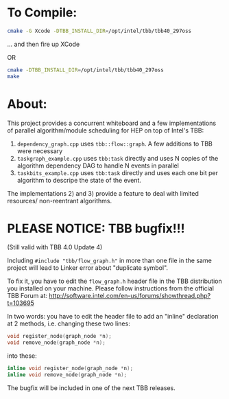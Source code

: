 To Compile:
===========

```bash
cmake -G Xcode -DTBB_INSTALL_DIR=/opt/intel/tbb/tbb40_297oss
```
... and then fire up XCode

OR

```bash
cmake -DTBB_INSTALL_DIR=/opt/intel/tbb/tbb40_297oss
make
```

About:
======

This project provides a concurrent whiteboard and a few implementations of parallel algorithm/module scheduling for HEP on top of Intel's TBB:

 1. ```dependency_graph.cpp``` uses ```tbb::flow::graph```. A few additions to TBB were necessary
 2. ```taskgraph_example.cpp``` uses ```tbb:task``` directly and uses N copies of the algorithm dependency DAG to handle N events in parallel
 3. ```taskbits_example.cpp``` uses ```tbb:task``` directly and uses each one bit per algorithm to descripe the state of the event. 
 
The implementations 2) and 3) provide a feature to deal with limited resources/ non-reentrant algorithms. 


PLEASE NOTICE: TBB bugfix!!! 
============================

(Still valid with TBB 4.0 Update 4)

Including `#include "tbb/flow_graph.h"` in more than one file in the same project will lead to Linker error about "duplicate symbol".

To fix it, you have to edit the ```flow_graph.h``` header file in the TBB distribution you installed on your machine.
Please follow instructions from the official TBB Forum at:
http://software.intel.com/en-us/forums/showthread.php?t=103695

In two words: you have to edit the header file to add an "inline" declaration at 2 methods, i.e. changing these two lines:
```cpp
void register_node(graph_node *n); 
void remove_node(graph_node *n);
```

into these:
```cpp
inline void register_node(graph_node *n); 
inline void remove_node(graph_node *n);
```

The bugfix will be included in one of the next TBB releases.





